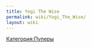 ```yaml
---
title: Yogi The Wise
permalink: wiki/Yogi_The_Wise/
layout: wiki
---
```


[Категория:Пуперы](Категория:Пуперы "wikilink")

